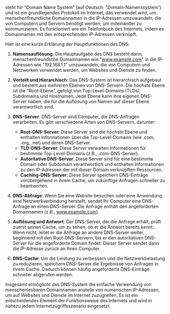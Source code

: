 steht für "Domain Name System" (auf Deutsch: "Domain-Namenssystem") und ist ein grundlegendes Protokoll im Internet, das verwendet wird, um menschenfreundliche Domainnamen in die IP-Adressen umzuwandeln, die von Computern und Servern benötigt werden, um miteinander zu kommunizieren. Es funktioniert wie ein Telefonbuch des Internets, indem es Domainnamen mit den entsprechenden IP-Adressen verknüpft.

Hier ist eine kurze Erklärung der Hauptfunktionen des DNS:

1. **Namensauflösung**: Die Hauptaufgabe des DNS besteht darin, menschenfreundliche Domainnamen wie "www.example.com" in die IP-Adressen wie "192.168.1.1" umzuwandeln, die von Computern und Netzwerken verwendet werden, um Websites und Dienste zu finden.

2. **Verteilt und Hierarchisch**: Das DNS-System ist hierarchisch aufgebaut und besteht aus mehreren Ebenen von DNS-Servern. Die höchste Ebene ist die "Root-Ebene", gefolgt von Top-Level-Domains (TLDs), Subdomains und Hostnamen. Jede Ebene kann ihre eigenen DNS-Server haben, die für die Auflösung von Namen auf dieser Ebene verantwortlich sind.

3. **DNS-Server**: DNS-Server sind Computer, die DNS-Anfragen verarbeiten. Es gibt verschiedene Arten von DNS-Servern, darunter:
   - **Root-DNS-Server**: Diese Server sind die höchste Ebene und enthalten Informationen über die Top-Level-Domains (wie .com, .org, .net) und deren DNS-Server.
   - **TLD-DNS-Server**: Diese Server verwalten Informationen für bestimmte Top-Level-Domains (z.B., .com-DNS-Server).
   - **Autoritative DNS-Server**: Diese Server sind für eine bestimmte Domain oder Subdomain verantwortlich und enthalten Informationen zu den IP-Adressen der mit dieser Domain verknüpften Ressourcen.
   - **Caching-DNS-Server**: Diese Server speichern DNS-Einträge vorübergehend in ihrem Cache, um zukünftige Anfragen schneller zu beantworten.

4. **DNS-Abfrage**: Wenn Sie eine Website besuchen oder eine Anwendung eine Netzwerkverbindung herstellt, sendet Ihr Computer eine DNS-Anfrage an einen DNS-Server. Die Anfrage enthält den angeforderten Domainnamen (z.B., www.example.com).

5. **Auflösung und Antwort**: Der DNS-Server, der die Anfrage erhält, prüft zuerst seinen Cache, um zu sehen, ob er die Antwort bereits kennt. Wenn nicht, leitet er die Anfrage an andere DNS-Server weiter, beginnend mit den Root-DNS-Servern, bis er den autoritativen DNS-Server für die angeforderte Domain findet. Dieser Server sendet dann die IP-Adresse zurück an Ihren Computer.

6. **DNS-Cache**: Um die Leistung zu verbessern und die Netzwerkbelastung zu reduzieren, speichern DNS-Server die Ergebnisse von Anfragen in ihrem Cache. Dadurch können häufig angeforderte DNS-Einträge schneller abgerufen werden.

Insgesamt ermöglicht das DNS-System die einfache Verwendung von menschenlesbaren Domainnamen anstelle von numerischen IP-Adressen, um auf Websites und Dienste im Internet zuzugreifen. Es ist ein entscheidendes Element der Funktionsweise des Internets und wird in nahezu jedem Internetzugriffsszenario eingesetzt.
